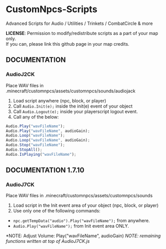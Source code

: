# CustomNpcs-Scripts
Advanced Scripts for Audio / Utilities / Trinkets / CombatCircle &amp; more

**LICENSE**: Permission to modify/redistribute scripts as a part of your map only.  
If you can, please link this github page in your map credits.

## DOCUMENTATION

### AudioJ2CK
Place WAV files in .minecraft/customnpcs/assets/customnpcs/sounds/audiojack

1. Load script anywhere (npc, block, or player)
2. Call `Audio.Init(e);` inside the init(e) event of your object
3. Call `Audio.Logout(e);` inside your playerscript logout event.  
4. Call any of the below:  

```js
Audio.Play("wavFileName");
Audio.Play("wavFileName", audioGain);
Audio.Loop("wavFileName");
Audio.Loop("wavFileName", audioGain);
Audio.Stop("wavFileName");
Audio.StopAll();
Audio.IsPlaying("wavFileName");
```

## DOCUMENTATION 1.7.10

### AudioJ7CK 
Place WAV files in .minecraft/customnpcs/assets/customnpcs/sounds

1. Load script in the Init event area of your object (npc, block, or player)
2. Use only one of the following commands:  
* `npc.getTempData("audio").Play("wavFileName");` from anywhere.
* `Audio.Play("wavFileName");` from Init event area ONLY.

*NOTE: Adjust Volume: Play("wavFileName", audioGain)
*NOTE: remaining functions written at top of AudioJ7CK.js*
